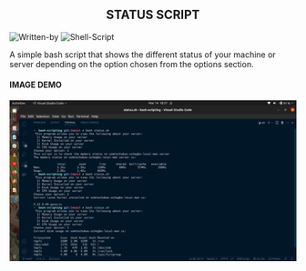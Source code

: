 <h2 align="center"> STATUS SCRIPT </h2>

![Written-by](https://img.shields.io/badge/made--by-Somtochukwu-blue)  ![Shell-Script](https://img.shields.io/badge/language-shell--script-blue)

A simple bash script that shows the different status of your machine or server depending on the option chosen from the options section.

#### IMAGE DEMO
![Image Demo](https://github.com/somT-oss/Status-Script/blob/main/image.png)



